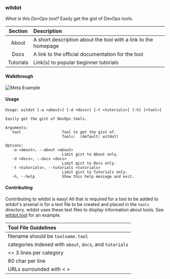 ### witdot  
_What is this DevOps tool?_ Easily get the gist of DevOps tools.    
  
| Section | Description |
| :---:     |     :---      |
| About     | A short description about the tool with a link to the homepage |
| Docs      | A link to the official documentation for the tool |
| Tutorials | Link(s) to popular beginner tutorials |

#### Walkthrough  
![Meta Example](https://shanemacbride.github.io/misc/witdotWalkthrough.gif)  
  
#### Usage
```
Usage: witdot [-a <about>] [-d <docs>] [-t <tutorials>] [-h] [<tool>]

Easily get the gist of DevOps tools.

Arguments:
   tool                  Tool to get the gist of.
                         Tools:  (default: witdot)

Options:
   -a <about>, --about <about>
                         Limit gist to About only.
   -d <docs>, --docs <docs>
                         Limit gist to Docs only.
   -t <tutorials>, --tutorials <tutorials>
                         Limit gist to Tutorials only.
   -h, --help            Show this help message and exit.
```
  
#### Contributing
Contributing to witdot is easy! All that is required for a tool to be added to witdot's arsenal is for a text file to be created and placed in the `tools` directory. witdot uses these text files to display information about tools. See [witdot.tool](https://github.com/liatrio/witdot/blob/master/tools/witdot.tool) for an example.
  
| Tool File Guidelines |
| :---     |
| filename should be `toolname.tool` |
| categories indexed with `about`, `docs`, and `tutorials` |
| <= 3 lines per category |
| 80 char per line |
| URLs surrounded with < > |
